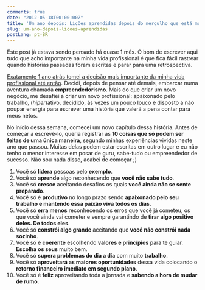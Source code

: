 ```yaml
---
comments: true
date: "2012-05-18T00:00:00Z"
title: 'Um ano depois: Lições aprendidas depois do mergulho que está mudando minha vida'
slug: um-ano-depois-licoes-aprendidas
postLang: pt-BR
---
```


Este post já estava sendo pensado há quase 1 mês. O bom de escrever aqui tudo que acho importante na minha vida profissional é que fica fácil rastrear quando histórias passadas foram escritas e parar para uma retrospectiva.

[Exatamente 1 ano atrás tomei a decisão mais importante da minha vida profissional até então](/posts/2011/05/18/a-hora-e-agora). Decidi, depois de pensar até demais, embarcar numa aventura chamada __empreendedorismo__. Mais do que criar um novo negócio, me desafiei a criar um novo profissional: apaixonado pelo trabalho, (_hiper_)ativo, decidido, às vezes um pouco louco e disposto a não poupar energia para escrever uma história que valerá a pena contar para meus netos.

No início dessa semana, comecei um novo capítulo dessa história. Antes de começar a escrevê-lo, queria registrar as __10 coisas que só podem ser feitas de uma única maneira__, segundo minhas experiências vividas neste ano que passou. Muitas delas podem estar escritas em outro lugar e eu não tenho o menor interesse em posar de guru, sabe-tudo ou empreendedor de sucesso. Não sou nada disso, acabei de começar ;)

1. Você só __lidera__ pessoas pelo __exemplo__.
2. Você só __aprende__ algo reconhecendo que __você não sabe tudo__.
3. Você só __cresce__ aceitando desafios os quais __você ainda não se sente preparado__.
4. Você só é __produtivo__ no longo prazo sendo __apaixonado pelo seu trabalho e mantendo essa paixão viva todos os dias__.
5. Você só __erra menos__ reconhecendo os erros que você já cometeu, os que você ainda vai cometer e sempre garantindo de __tirar algo positivo deles. De todos eles__.
6. Você só __constrói algo grande__ aceitando que __você não constrói nada sozinho__.
7. Você só é __coerente__ escolhendo __valores e princípios__ para te guiar. __Escolha os seus__ muito bem.
8. Você só __supera problemas do dia a dia__ com muito __trabalho__.
9. Você só __aproveitará as maiores oportunidades__ dessa vida colocando o __retorno financeiro imediato em segundo plano__.
10. Você só é __feliz__ aproveitando toda a jornada e __sabendo a hora de mudar de rumo__.
